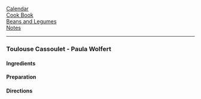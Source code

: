 [Calendar](https://github.com/vmsmith/EDT/blob/master/calendar.md)     
[Cook Book](https://github.com/vmsmith/CookBook/blob/master/README.md)       
[Beans and Legumes](https://github.com/vmsmith/CookBook/blob/master/beans_legumes.md)     
[Notes](https://github.com/vmsmith/CookBook/blob/master/notes.md)     

-----    

### Toulouse Cassoulet - Paula Wolfert   

#### Ingredients   

#### Preparation   


#### Directions   
